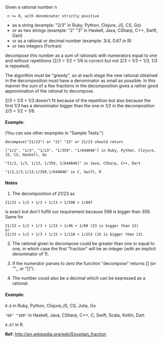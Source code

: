 Given a rational number n

``` n >= 0, with denominator strictly positive```  

- as a string (example: "2/3" in Ruby, Python, Clojure, JS, CS, Go) 
- or as two strings (example: "2" "3" in Haskell, Java, CSharp, C++, Swift, Dart) 
- or as a rational or decimal number (example: 3/4, 0.67 in R) 
- or two integers (Fortran)

decompose this number as a sum of rationals with numerators equal to one and without repetitions
(2/3 = 1/2 + 1/6 is correct but not 2/3 = 1/3 + 1/3, 1/3 is repeated).
    
The algorithm must be "greedy", so at each stage the new rational obtained in the decomposition must have a denominator as small as possible. 
In this manner the sum of a few fractions in the decomposition gives a rather good approximation of the rational to decompose.
    
2/3 = 1/3 + 1/3 doesn't fit because of the repetition but also because the first 1/3 has a denominator bigger than the one in 1/2 
in the decomposition 2/3 = 1/2 + 1/6.
    
#### Example: 
(You can see other examples in "Sample Tests:")
```
decompose("21/23") or "21" "23" or 21/23 should return 

["1/2", "1/3", "1/13", "1/359", "1/644046"] in Ruby, Python, Clojure, JS, CS, Haskell, Go

"[1/2, 1/3, 1/13, 1/359, 1/644046]" in Java, CSharp, C++, Dart

"1/2,1/3,1/13,1/359,1/644046" in C, Swift, R
```  

#### Notes
1) The decomposition of 21/23 as
```
21/23 = 1/2 + 1/3 + 1/13 + 1/598 + 1/897
```
is exact but don't fulfill our requirement because 598 is bigger than 359.
Same for 
```
21/23 = 1/2 + 1/3 + 1/23 + 1/46 + 1/69 (23 is bigger than 13)
or 
21/23 = 1/2 + 1/3 + 1/15 + 1/110 + 1/253 (15 is bigger than 13).
```
    
2) The rational given to decompose could be greater than one or equal to one, in which case the first "fraction" will be an integer (with an implicit denominator of 1). 

3) If the numerator parses to zero the function "decompose" returns [] (or "",, or "[]").

4) The number could also be a decimal which can be expressed as a rational. 

#### Example:

`0.6` in Ruby, Python, Clojure,JS, CS, Julia, Go
  
`"66" "100"` in Haskell, Java, CSharp, C++, C, Swift, Scala, Kotlin, Dart

`0.67` in R.

**Ref:**
http://en.wikipedia.org/wiki/Egyptian_fraction







